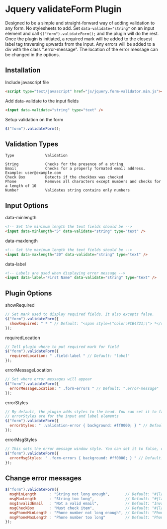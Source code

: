 Jquery validateForm Plugin
===================
Designed to be a simple and straight-forward way of adding validation to any form. No stylesheets to add.
Set ```data-validate="string"``` on an input element and call ```$("form").validateForm();``` and the plugin will do the rest.
Once the plugin is initiated, a required mark will be added to the closest label tag traversing upwards from the input. Any errors will be added to a div with the class ".error-message". The location of the error message can be changed in the options.

## Installation

Include javascript file
```html
<script type="text/javascript" href="js/jquery.form-validator.min.js"></script>
```

Add data-validate to the input fields

```html
<input data-validate="string" type="text" />
```

Setup validation on the form
```javascript
$("form").validateForm();
```

## Validation Types

```
Type              Validation

String            Checks for the presence of a string
Email             Checks for a properly formated email address. Example: user@example.com
Check Box         Detects if the checkbox was checked
Phone             Removes all characters except numbers and checks for a length of 10
Number            Validates string contains only numbers
```

## Input Options

data-minlength
```html
<!-- Set the minimum length the text fields should be -->
<input data-minlength="5" data-validate="string" type="text" />
```

data-maxlength
```html
<!-- Set the maximum length the text fields should be -->
<input data-maxlength="20" data-validate="string" type="text" />
```

data-label
```html
<!-- Labels are used when displaying error message -->
<input data-label="First Name" data-validate="string" type="text" />
```

## Plugin Options

showRequired
```javascript
// Set mark used to display required fields. It also excepts false.
$("form").validateForm({
  showRequired: " * " // Default: "<span style=\"color:#CB4721;\"> *</span>"
});
```

requiredLocation
```javascript
// Tell plugin where to put required mark for field
$("form").validateForm({
  requiredLocation: " .field-label " // Default: "label"
});
```

errorMessageLocation
```javascript
// Set where error messages will appear
$("form").validateForm({
  errorMessageLocation: " .form-errors " // Default: ".error-message"
});
```

errorStyles
```javascript
// By default, the plugin adds styles to the head. You can set it to false, or add your own.
// errorStyles are for the input and label elements
$("form").validateForm({
  errorStyles: " .validation-error { background: #ff0000; } " // Default: "input.validation-error { border-color: #CB4721; } label.validation-error { color: #CB4721; } .validation-error { color: #CB4721; } "
});
```

errorMsgStyles
```javascript
// This sets the error message window style. You can set it to false, or add your own.
$("form").validateForm({
  errorMsgStyles: " .form-errors { background: #ff0000; } " // Default: "{placeholder} { padding: 1em 1.2em 0.6em; line-height: 1.5em; margin: 1em 0; display: none; color: #CB4721; border: 1px solid #FBD3C6; background-color: #FDE4E1; border-radius: 4px; }"
});
```

## Change error messages
```javascript
$("form").validateForm({
  msgMinLength      : "String not long enough",       // Default: "#{label} is too short (#{length} > #{minLength})"
  msgMaxLength      : "String too long",              // Default: "#{label} is too long (#{length} > #{maxLength})"
  msgInvalidEmail   : "Not a valid email",            // Default: "Invalid Email"
  msgCheckBox       : "Must check item",              // Default: "#{label} must be checked"
  msgPhoneMinLength : "Phone number not long enough", // Default: "Phone number must be 10 digits"
  msgPhoneMaxLength : "Phone number too long"         // Default: "Phone number must be 10 digits"
});
```
